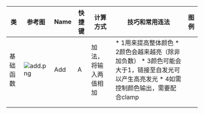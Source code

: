 
|类|参考图|Name|快捷键|计算方式|技巧和常用连法|图例|
|--|-----|-----|-----|-------|-------------|----|
|基础函数|![add.png](https://github.com/FofightFong/All_In_One/blob/master/unreal/MaterialNodeImg/add.png)|Add|A|加法，将输入两值相加|* 1用来提高整体颜色 * 2颜色会越来越亮（除非加负数） * 3颜色可能会大于1，链接至自发光可以产生高亮发光 * 4如需控制颜色输出，需要配合clamp||
||||||||
||||||||

